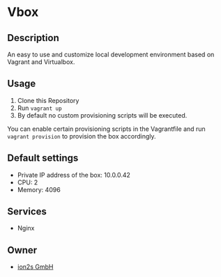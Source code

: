# Vbox

## Description
An easy to use and customize local development environment based on Vagrant and
Virtualbox.

## Usage
1. Clone this Repository
1. Run `vagrant up`
1. By default no custom provisioning scripts will be executed.

You can enable certain provisioning scripts in the Vagrantfile and run `vagrant provision`
to provision the box accordingly.

## Default settings
* Private IP address of the box: 10.0.0.42
* CPU: 2
* Memory: 4096

## Services
* Nginx

## Owner
* [ion2s GmbH](http://www.ion2s.com)
